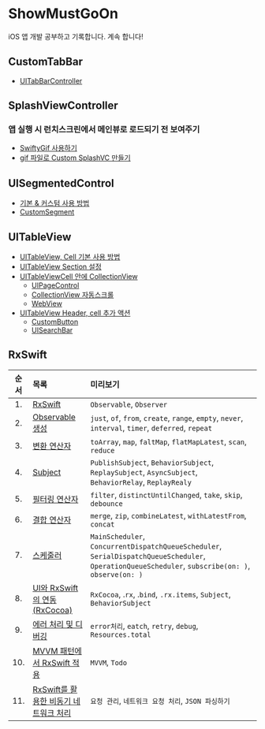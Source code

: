 # ShowMustGoOn
iOS 앱 개발 공부하고 기록합니다. 계속 합니다!

## CustomTabBar
- [UITabBarController](https://luttoli.notion.site/UITabBarController-6157ff0460724ba9ab1458d0cf845553?pvs=4) 

## SplashViewController
### 앱 실행 시 런치스크린에서 메인뷰로 로드되기 전 보여주기
- [SwiftyGif 사용하기](https://luttoli.notion.site/SwiftyGif-1230f60899b9809d963aee78a98b7218?pvs=4) 
- [gif 파일로 Custom SplashVC 만들기](https://luttoli.notion.site/gif-Custom-SplashVC-1230f60899b980369912d551bba46645?pvs=4) 

## UISegmentedControl
- [기본 & 커스텀 사용 방법](https://luttoli.notion.site/UISegmentedControl-1260f60899b98056afc2e35c8172eef3?pvs=4)
- [CustomSegment](https://luttoli.notion.site/CustomSegment-1590f60899b980ec83bfeeddff8c6872?pvs=4)

## UITableView
- [UITableView, Cell 기본 사용 방법](https://luttoli.notion.site/UITableView-51f407dc74c1490babe37eecd411a12d?pvs=4)
- [UITableView Section 설정](https://luttoli.notion.site/UITableView-51f407dc74c1490babe37eecd411a12d?pvs=4)
- [UITableViewCell 안에 CollectionView](https://luttoli.notion.site/UITableView-51f407dc74c1490babe37eecd411a12d?pvs=4)
    - [UIPageControl](https://luttoli.notion.site/UIPageControl-1380f60899b98017a042e99d09487abc?pvs=4)
    - [CollectionView 자동스크롤](https://luttoli.notion.site/CollectionView-1380f60899b980aca1f4d187c1ca060d?pvs=4)
    - [WebView](https://luttoli.notion.site/WebKit-WebView-dbb909fa1dc34ba4a407193a37b4fdf9?pvs=4)
- [UITableView Header, cell 추가 액션](https://luttoli.notion.site/UITableView-51f407dc74c1490babe37eecd411a12d?pvs=4)
    - [CustomButton](https://luttoli.notion.site/CustomButton-1590f60899b980fbb534cd53f043f494?pvs=4)
    - [UISearchBar](https://luttoli.notion.site/UISearchBar-1590f60899b980e1bad3f288d272b945?pvs=4)

## RxSwift
|순서|목록|미리보기|
|:-:|:--|:--|
|1.|[RxSwift](https://luttoli.notion.site/RxSwift-15f0f60899b980e0a161cb9a8a01ac30?pvs=4)|`Observable`, `Observer`|
|2.|[Observable 생성](https://luttoli.notion.site/Observable-Observer-15f0f60899b980e7a73cd7d639a22b8f?pvs=4)|`just`, `of`, `from`, `create`, `range`, `empty`, `never`, `interval`, `timer`, `deferred`, `repeat`|
|3.|[변환 연산자](https://luttoli.notion.site/15f0f60899b98034a5a9e4bcc34f6dae?pvs=4)|`toArray`, `map`, `faltMap`, `flatMapLatest`, `scan`, `reduce`|
|4.|[Subject](https://luttoli.notion.site/Subject-15f0f60899b98062ab1dc7fad4a025f6?pvs=4)|`PublishSubject`, `BehaviorSubject`, `ReplaySubject`, `AsyncSubject`, `BehaviorRelay`, `ReplayRealy`|
|5.|[필터링 연산자](https://luttoli.notion.site/15f0f60899b9802ebdb8edea9e61072a?pvs=4)|`filter`, `distinctUntilChanged`, `take`, `skip`, `debounce`|
|6.|[결합 연산자](https://luttoli.notion.site/15f0f60899b980b3a2b8e3bd699785a2?pvs=4)|`merge`, `zip`, `combineLatest`, `withLatestFrom`, `concat`|
|7.|[스케줄러](https://luttoli.notion.site/15f0f60899b980ad8d3fde89604b1f15?pvs=4)|`MainScheduler`, `ConcurrentDispatchQueueScheduler`, `SerialDispatchQueueScheduler`, `OperationQueueScheduler`, `subscribe(on: )`, `observe(on: )`|
|8.|[UI와 RxSwift의 연동(RxCocoa)](https://luttoli.notion.site/UI-RxSwift-RxCocoa-15f0f60899b980ca81d9d4c5cad3e495?pvs=4)|`RxCocoa`, .`rx`, .`bind`, `.rx.items`, `Subject`, `BehaviorSubject`|
|9.|[에러 처리 및 디버깅](https://luttoli.notion.site/15f0f60899b98041841ec77c0a373683?pvs=4)|`error처리`, `eatch`, `retry`, `debug`, `Resources.total`|
|10.|[MVVM 패턴에서 RxSwift 적용](https://luttoli.notion.site/MVVM-RxSwift-15f0f60899b9806495edccaf7445278f?pvs=4)|`MVVM`, `Todo`|
|11.|[RxSwift를 활용한 비동기 네트워크 처리](https://luttoli.notion.site/RxSwift-15f0f60899b980cba777dfe41c626e45?pvs=4)|`요청 관리`, `네트워크 요청 처리`, `JSON 파싱하기`|
